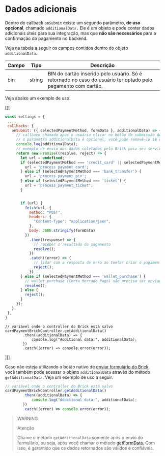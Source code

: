# Dados adicionais

Dentro do callback `onSubmit` existe um segundo parâmetro, **de uso opcional**, chamado `additionalData.` Ele é um objeto e pode conter dados adicionais úteis para sua integração, mas que **não são necessários** para a confirmação do pagamento no backend.

Veja na tabela a seguir os campos contidos dentro do objeto `additionalData`.

| Campo | Tipo | Descrição |
|--- |--- | --- |
| bin | string | BIN do cartão inserido pelo usuário. Só é retornado no caso do usuário ter optado pelo pagamento com cartão. |

Veja abaixo um exemplo de uso:

[[[
```Javascript
const settings = {
 ...,
 callbacks: {
   onSubmit: ({ selectedPaymentMethod, formData }, additionalData) => {
     // callback chamado após o usuário clicar no botão de submissão dos dados
     // o parâmetro additionalData é opcional, você pode removê-lo se quiser
     console.log(additionalData);
     // exemplo de envio dos dados coletados pelo Brick para seu servidor
     return new Promise((resolve, reject) => {
       let url = undefined;
       if (selectedPaymentMethod === 'credit_card' || selectedPaymentMethod === 'debit_card') {
         url = 'process_payment_card';
       } else if (selectedPaymentMethod === 'bank_transfer') {
         url = 'process_payment_pix';
       } else if (selectedPaymentMethod === 'ticket') {
         url = 'process_payment_ticket';
       }


       if (url) {
         fetch(url, {
           method: "POST",
           headers: {
             "Content-Type": "application/json",
           },
           body: JSON.stringify(formData)
         })
           .then((response) => {
             // receber o resultado do pagamento
             resolve();
           })
           .catch((error) => {
             // lidar com a resposta de erro ao tentar criar o pagamento
             reject();
           })
       } else if (selectedPaymentMethod === 'wallet_purchase') {
         // wallet_purchase (Conta Mercado Pago) não precisa ser enviado pelo backend
         resolve();
       } else {
         reject();
       }
     });
   },
 },
}
```
```react-jsx
// variável onde o controller do Brick está salvo
cardPaymentBrickController.getAdditionalData()
        .then((additionalData) => {
            console.log("Additional data:", additionalData);
        })
        .catch((error) => console.error(error));
```
]]]

Caso não esteja utilizando o botão nativo de [enviar formulário do Brick](/developers/pt/docs/checkout-bricks/payment-brick/additional-customization/hide-element), você também pode acessar o objeto `additionalData` através do método `getAdditionalData`. Veja um exemplo de uso a seguir.

```javascript
// variável onde o controller do Brick está salvo
cardPaymentBrickController.getAdditionalData()
        .then((additionalData) => {
            console.log("Additional data:", additionalData);
        })
        .catch((error) => console.error(error));
```

> WARNING
>
> Atenção
>
> Chame o método `getAdditionalData` somente após o envio do formulário, ou seja, após você chamar o método [getFormData.](/developers/pt/docs/checkout-bricks/payment-brick/additional-customization/hide-element) Com isso, é garantido que os dados retornados são válidos e confiáveis.